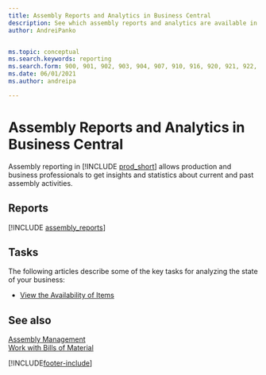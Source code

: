 ```yaml
---
title: Assembly Reports and Analytics in Business Central
description: See which assembly reports and analytics are available in the standard version of Business Central so that you can keep track of your business.
author: AndreiPanko


ms.topic: conceptual
ms.search.keywords: reporting
ms.search.form: 900, 901, 902, 903, 904, 907, 910, 916, 920, 921, 922, 923, 940, 941, 942, 930, 931, 932, 914, 915, 905
ms.date: 06/01/2021
ms.author: andreipa

---
```

# Assembly Reports and Analytics in Business Central

Assembly reporting in [!INCLUDE [prod_short](includes/prod_short.md)] allows production and business professionals to get insights and statistics about current and past assembly activities.  

## Reports
[!INCLUDE [assembly_reports](includes/assembly-reports-include.md)]

## Tasks

The following articles describe some of the key tasks for analyzing the state of your business:

* [View the Availability of Items](inventory-how-availability-overview.md)

## See also

[Assembly Management](assembly-assemble-items.md)  
[Work with Bills of Material](inventory-how-work-boms.md)  


[!INCLUDE[footer-include](includes/footer-banner.md)]
